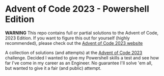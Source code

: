 # Advent of Code 2023 - Powershell Edition

**WARNING** This repo contains full or partial solutions to the Advent of Code, 2023 Edition.  If you want to figure this out for yourself (highly recommended), please check out the [Advent of Code 2023 website](https://adventofcode.com/2023)

A collection of solutions (and attempts) at the [Advent of Code 2023](https://adventofcode.com/2023) challenge.  Decided I wanted to give my Powershell skills a test and see how far I've come in my career as an Engineer.  No guarantee I'll solve 'em all, but wanted to give it a fair (and public) attempt.
